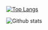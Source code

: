 
[![Top Langs](https://github-readme-stats.vercel.app/api/top-langs/?username=godric3&layout=compact)](https://github.com/anuraghazra/github-readme-stats)

![Github stats](https://github-readme-stats.vercel.app/api?username=godric3&count_private=true&include_all_commits=true)
